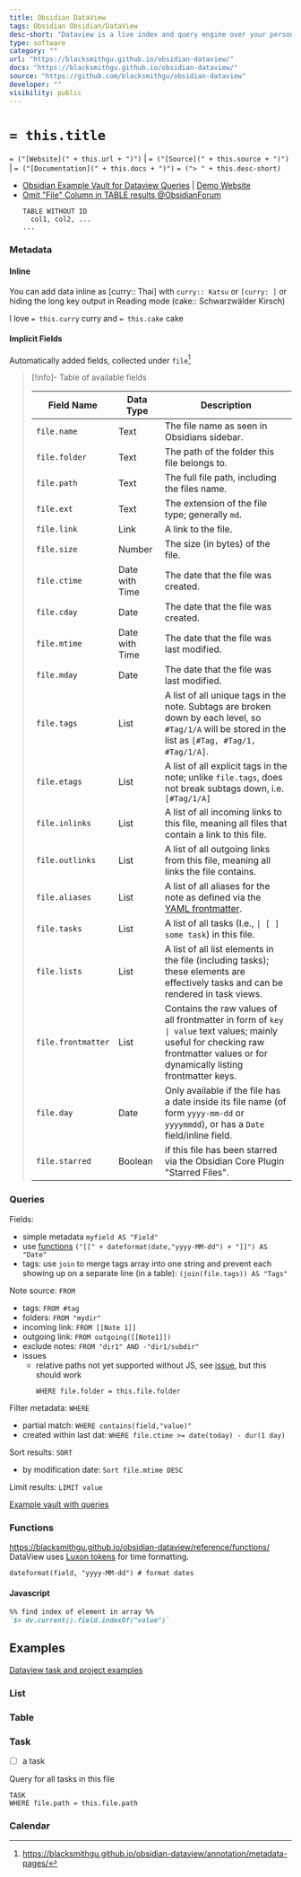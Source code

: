 ```yaml
---
title: Obsidian DataView
tags: Obsidian Obsidian/DataView
desc-short: "Dataview is a live index and query engine over your personal knowledge base. You can [**add metadata**](https://blacksmithgu.github.io/obsidian-dataview/annotation/add-metadata/) to your notes and **query** them with the [**Dataview Query Language**](https://blacksmithgu.github.io/obsidian-dataview/queries/structure/) to list, filter, sort or group your data. Dataview keeps your queries always up to date and makes data aggregation a breeze.\n"
type: software
category: ""
url: "https://blacksmithgu.github.io/obsidian-dataview/"
docs: "https://blacksmithgu.github.io/obsidian-dataview/"
source: "https://github.com/blacksmithgu/obsidian-dataview"
developer: ""
visibility: public
---
```


# `= this.title`
`= ("[Website](" + this.url + ")")` |  `= ("[Source](" + this.source + ")")` | `= ("[Documentation](" + this.docs + ")")`
`= ("> " + this.desc-short)`
- [Obsidian Example Vault for Dataview Queries](https://github.com/s-blu/obsidian_dataview_example_vault) | [Demo Website](https://s-blu.github.io/obsidian_dataview_example_vault/)
- [Omit "File" Column in TABLE results @ObsidianForum](https://github.com/blacksmithgu/obsidian-dataview/issues/102)
  ```
  TABLE WITHOUT ID
    col1, col2, ...
  ...
  ```


### Metadata


#### Inline

You can add data inline as [curry:: Thai] with `curry:: Katsu` or `[curry: ]`
or hiding the long key output in Reading mode (cake:: Schwarzwälder Kirsch)

I love `= this.curry` curry and `= this.cake` cake


#### Implicit Fields

Automatically added fields, collected under `file`[^1]

> [!info]- Table of available fields
>
> |Field Name|Data Type|Description|
> |---|---|---|
> |`file.name`|Text|The file name as seen in Obsidians sidebar.|
> |`file.folder`|Text|The path of the folder this file belongs to.|
> |`file.path`|Text|The full file path, including the files name.|
> |`file.ext`|Text|The extension of the file type; generally `md`.|
> |`file.link`|Link|A link to the file.|
> |`file.size`|Number|The size (in bytes) of the file.|
> |`file.ctime`|Date with Time|The date that the file was created.|
> |`file.cday`|Date|The date that the file was created.|
> |`file.mtime`|Date with Time|The date that the file was last modified.|
> |`file.mday`|Date|The date that the file was last modified.|
> |`file.tags`|List|A list of all unique tags in the note. Subtags are broken down by each level, so `#Tag/1/A` will be stored in the list as `[#Tag, #Tag/1, #Tag/1/A]`.|
> |`file.etags`|List|A list of all explicit tags in the note; unlike `file.tags`, does not break subtags down, i.e. `[#Tag/1/A]`|
> |`file.inlinks`|List|A list of all incoming links to this file, meaning all files that contain a link to this file.|
> |`file.outlinks`|List|A list of all outgoing links from this file, meaning all links the file contains.|
> |`file.aliases`|List|A list of all aliases for the note as defined via the [YAML frontmatter](https://help.obsidian.md/How+to/Add+aliases+to+note).|
> |`file.tasks`|List|A list of all tasks (I.e., `\| [ ] some task`) in this file.|
> |`file.lists`|List|A list of all list elements in the file (including tasks); these elements are effectively tasks and can be rendered in task views.|
> |`file.frontmatter`|List|Contains the raw values of all frontmatter in form of `key \| value` text values; mainly useful for checking raw frontmatter values or for dynamically listing frontmatter keys.|
> |`file.day`|Date|Only available if the file has a date inside its file name (of form `yyyy-mm-dd` or `yyyymmdd`), or has a `Date` field/inline field.|
> |`file.starred`|Boolean|if this file has been starred via the Obsidian Core Plugin "Starred Files".|


[^1]: https://blacksmithgu.github.io/obsidian-dataview/annotation/metadata-pages/


### Queries
Fields:
- simple metadata `myfield AS "Field"`
- use [functions](https://blacksmithgu.github.io/obsidian-dataview/reference/functions/) `("[[" + dateformat(date,"yyyy-MM-dd") + "]]") AS "Date"`
- tags: use `join` to merge tags array into one string and prevent each showing up on a separate line (in a table): `(join(file.tags)) AS "Tags"`

Note source: `FROM`
- tags: `FROM #tag`
- folders: `FROM "mydir"`
- incoming link: `FROM [[Note 1]]`
- outgoing link: `FROM outgoing([[Note1]])`
- exclude notes: `FROM "dir1" AND -"dir1/subdir"`
- issues
  - relative paths not yet supported without JS, see [issue](https://github.com/blacksmithgu/obsidian-dataview/issues/517), but this should work
    ```
    WHERE file.folder = this.file.folder
    ```

Filter metadata: `WHERE`
- partial match: `WHERE contains(field,"value)"`
- created within last dat: `WHERE file.ctime >= date(today) - dur(1 day)`

Sort results: `SORT`
- by modification date: `Sort file.mtime DESC`

Limit results: `LIMIT value`

[Example vault with queries](https://github.com/s-blu/obsidian_dataview_example_vault/)

### Functions
https://blacksmithgu.github.io/obsidian-dataview/reference/functions/
DataView uses [Luxon tokens](https://moment.github.io/luxon/#/formatting?id=table-of-tokens) for time formatting.
```
dateformat(field, "yyyy-MM-dd") # format dates
```


#### Javascript
```markdown
%% find index of element in array %%
`$= dv.current().field.indexOf("value")`
```


## Examples
[Dataview task and project examples](https://forum.obsidian.md/t/dataview-task-and-project-examples/17011)

### List

### Table

### Task

- [ ] a task

Query for all tasks in this file
```dataview
TASK
WHERE file.path = this.file.path
```

### Calendar
